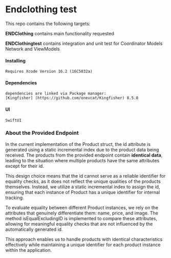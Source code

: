 #  Endclothing test

This repo contains the following targets: 

**ENDClothing** contains main functionality requested 

**ENDClothingtest** contains integration and unit test for Coordinator Models Network and ViewModels

#### Installing 
    Requires Xcode Version 16.2 (16C5032a)
    
#### Dependencies
    dependencies are linked via Package manager:
    [Kingfisher] (https://github.com/onevcat/Kingfisher) 8.5.0

#### UI
    SwiftUI

### About the Provided Endpoint

In the current implementation of the Product struct, the id attribute is generated using a static incremental index due to the product data being received. The products from the provided endpoint contain **identical data**, leading to the situation where multiple products have the same attributes except for their id.

This design choice means that the id cannot serve as a reliable identifier for equality checks, as it does not reflect the unique qualities of the products themselves. Instead, we utilize a static incremental index to assign the id, ensuring that each instance of Product has a unique identifier for internal tracking.

To evaluate equality between different Product instances, we rely on the attributes that genuinely differentiate them: name, price, and image. The method isEqualExcludingID is implemented to compare these attributes, allowing for meaningful equality checks that are not influenced by the automatically generated id.

This approach enables us to handle products with identical characteristics effectively while maintaining a unique identifier for each product instance within the application.
